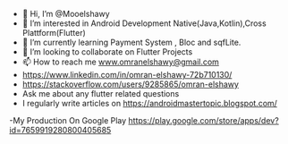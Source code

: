 - 👋 Hi, I’m @Mooelshawy
- 👀 I’m interested in Android Development Native(Java,Kotlin),Cross Plattform(Flutter)
- 🌱 I’m currently learning Payment  System , Bloc and sqfLite.
- 💞️ I’m looking to collaborate on Flutter Projects
- 📫 How to reach me www.omranelshawy@gmail.com
- https://www.linkedin.com/in/omran-elshawy-72b710130/
- https://stackoverflow.com/users/9285865/omran-elshawy
- Ask me about any flutter related questions
- I regularly write articles on https://androidmastertopic.blogspot.com/


-My Production On Google Play 
https://play.google.com/store/apps/dev?id=7659919280800405685



<!---
Mooelshawy/Mooelshawy is a ✨ special ✨ repository because its `README.md` (this file) appears on your GitHub profile.
You can click the Preview link to take a look at your changes.
--->
